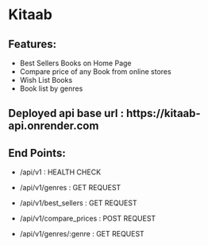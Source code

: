 <h1>Kitaab</h1>
<h2>Features: </h2>
<ul>
<li>Best Sellers Books on Home Page</li>
<li>Compare price of any Book from online stores</li>
<li>Wish List Books</li>
<li>Book list by genres</li>
</ul>
<h2>Deployed api base url : https://kitaab-api.onrender.com</h2>
<h2>End Points:</h2>
<ul>
<li><p>/api/v1 : HEALTH CHECK</p></li>
<li><p>/api/v1/genres : GET REQUEST</p></li>
<li><p>/api/v1/best_sellers : GET REQUEST</p></li>
<li><p>/api/v1/compare_prices : POST REQUEST</p></li>
<li><p>/api/v1/genres/:genre : GET REQUEST</p></li>
</ul>
